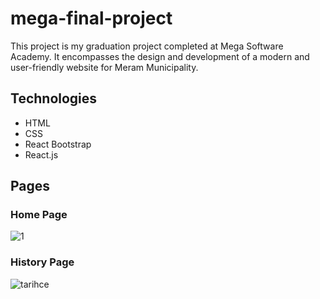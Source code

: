 # mega-final-project

This project is my graduation project completed at Mega Software Academy. It encompasses the design and development of a modern and user-friendly website for Meram Municipality.

## Technologies
- HTML
- CSS
- React Bootstrap
- React.js

## Pages
### Home Page
![1](https://github.com/Nurvural/mega-final-project/assets/56086739/26b62a36-00a1-4db4-bcd2-6c985db09557)
### History Page
![tarihce](https://github.com/Nurvural/mega-final-project/assets/56086739/95114b0e-2763-428b-a65d-caddf6c4f5d7)




